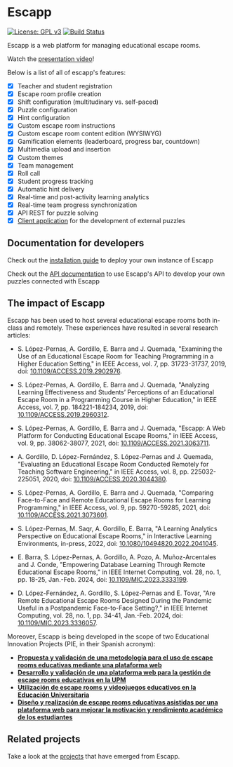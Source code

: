 # Escapp
[![License: GPL v3](https://img.shields.io/badge/License-GPLv3-blue.svg)](https://www.gnu.org/licenses/gpl-3.0)
[![Build Status](https://travis-ci.com/ging/escapp.svg?branch=master)](https://travis-ci.com/ging/escapp)

Escapp is a web platform for managing educational escape rooms.  

Watch the [presentation video](https://www.youtube.com/watch?v=8lyekXZXs64)!

Below is a list of all of escapp's features:

* [x] Teacher and student registration
* [x] Escape room profile creation
* [x] Shift configuration (multitudinary vs. self-paced)
* [x] Puzzle configuration
* [x] Hint configuration
* [x] Custom escape room instructions
* [x] Custom escape room content edition (WYSIWYG)
* [x] Gamification elements (leaderboard, progress bar, countdown)
* [x] Multimedia upload and insertion
* [x] Custom themes
* [x] Team management
* [x] Roll call
* [x] Student progress tracking
* [x] Automatic hint delivery
* [x] Real-time and post-activity learning analytics
* [x] Real-time team progress synchronization
* [x] API REST for puzzle solving
* [x] [Client application](https://github.com/agordillo/escapp_client) for the development of external puzzles

## Documentation for developers

Check out the [installation guide](https://github.com/ging/escapp/wiki/Installation) to deploy your own instance of Escapp

Check out the [API documentation](https://github.com/ging/escapp/wiki/API-Documentation) to use Escapp's API to develop your own puzzles connected with Escapp

## The impact of Escapp

Escapp has been used to host several educational escape rooms both in-class and remotely. These experiences have resulted in several research articles:

- S. López-Pernas, A. Gordillo, E. Barra and J. Quemada, "Examining the Use of an Educational Escape Room for Teaching Programming in a Higher Education Setting," in IEEE Access, vol. 7, pp. 31723-31737, 2019, doi: [10.1109/ACCESS.2019.2902976](https://ieeexplore.ieee.org/document/8658086).

- S. López-Pernas, A. Gordillo, E. Barra and J. Quemada, "Analyzing Learning Effectiveness and Students’ Perceptions of an Educational Escape Room in a Programming Course in Higher Education," in IEEE Access, vol. 7, pp. 184221-184234, 2019, doi: [10.1109/ACCESS.2019.2960312](https://ieeexplore.ieee.org/document/8936344).

- S. López-Pernas, A. Gordillo, E. Barra and J. Quemada, "Escapp: A Web Platform for Conducting Educational Escape Rooms," in IEEE Access, vol. 9, pp. 38062-38077, 2021, doi: [10.1109/ACCESS.2021.3063711](https://ieeexplore.ieee.org/document/9369393).

- A. Gordillo, D. López-Fernández, S. López-Pernas and J. Quemada, "Evaluating an Educational Escape Room Conducted Remotely for Teaching Software Engineering," in IEEE Access, vol. 8, pp. 225032-225051, 2020, doi: [10.1109/ACCESS.2020.3044380](https://ieeexplore.ieee.org/document/9292916).

- S. López-Pernas, A. Gordillo, E. Barra and J. Quemada, "Comparing Face-to-Face and Remote Educational Escape Rooms for Learning Programming," in IEEE Access, vol. 9, pp. 59270-59285, 2021, doi: [10.1109/ACCESS.2021.3073601](https://ieeexplore.ieee.org/document/9405675).

- S. López-Pernas, M. Saqr, A. Gordillo, E. Barra, "A Learning Analytics Perspective on Educational Escape Rooms," in Interactive Learning Environments, in-press, 2022, doi: [10.1080/10494820.2022.2041045](https://www.tandfonline.com/doi/full/10.1080/10494820.2022.2041045).
  
- E. Barra, S. López-Pernas, A. Gordillo, A. Pozo, A. Muñoz-Arcentales and J. Conde, "Empowering Database Learning Through Remote Educational Escape Rooms," in IEEE Internet Computing, vol. 28, no. 1, pp. 18-25, Jan.-Feb. 2024, doi: [10.1109/MIC.2023.3333199](https://ieeexplore.ieee.org/document/10325556).

- D. López-Fernández, A. Gordillo, S. López-Pernas and E. Tovar, "Are Remote Educational Escape Rooms Designed During the Pandemic Useful in a Postpandemic Face-to-Face Setting?," in IEEE Internet Computing, vol. 28, no. 1, pp. 34-41, Jan.-Feb. 2024, doi: [10.1109/MIC.2023.3336057](https://ieeexplore.ieee.org/document/10328052).

Moreover, Escapp is being developed in the scope of two Educational Innovation Projects (PIE, in their Spanish acronym):
* **[Propuesta y validación de una metodología para el uso de escape rooms educativas mediante una plataforma web](https://innovacioneducativa.upm.es/proyectosIE/informacion?anyo=2018-2019&id=2782)**
* **[Desarrollo y validación de una plataforma web para la gestión de escape rooms educativas en la UPM
](https://innovacioneducativa.upm.es/proyectosIE/informacion?anyo=2019-2020&id=3099)**
* **[Utilización de escape rooms y videojuegos educativos en la Educación Universitaria
](https://innovacioneducativa.upm.es/proyectos-ie/informacion?anyo=2019-2020&id=3178)**
* **[Diseño y realización de escape rooms educativas asistidas por una plataforma web para mejorar la motivación y rendimiento académico de los estudiantes](https://innovacioneducativa.upm.es/proyectos-ie/informacion?anyo=2021-2022&id=426)**

## Related projects

Take a look at the [projects](https://github.com/ging/escapp/wiki/Related-projects) that have emerged from Escapp.
